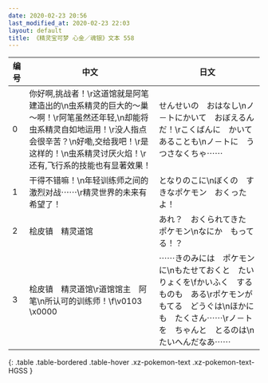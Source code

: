 ```yaml
---
date: 2020-02-23 20:56
last_modified_at: 2020-02-23 22:03
layout: default
title: 《精灵宝可梦 心金／魂银》文本 558
---
```

| 编号 | 中文 | 日文 |
| ---- | ---- | ---- |
| 0 | 你好啊,挑战者！\r这道馆就是阿笔建造出的\n虫系精灵的巨大的～巢～啊！\r阿笔虽然还年轻,\n却能将虫系精灵自如地运用！\r没人指点会很辛苦？\n好嘞,交给我吧！\r是这样的！\n虫系精灵讨厌火焰！\r还有,飞行系的技能也有显著效果！ | せんせいの　おはなし\nノ－トにかいて　おぼえるんだ！\rこくばんに　かいてあることも\nノ－トに　うつさなくちゃ⋯⋯ |
| 1 | 干得不错嘛！\n年轻训练师之间的激烈对战⋯⋯\r精灵世界的未来有希望了！ | となりのこに\nぼくの　すきなポケモン　おくったよ！ |
| 2 | 桧皮镇　精灵道馆 | あれ？　おくられてきた　ポケモン\nなにか　もってる！？ |
| 3 | 桧皮镇　精灵道馆\r道馆馆主　阿笔\n所认可的训练师！\f\v0103　\x0000 | ⋯⋯きのみには　ポケモンに\nもたせておくと　たいりょくを\fかいふく　するものも　ある\rポケモンが　もてる　どうぐは\nほかにも　たくさん⋯⋯\rノ－トを　ちゃんと　とるのは\nたいへんだなあ⋯⋯ |
{: .table .table-bordered .table-hover .xz-pokemon-text .xz-pokemon-text-HGSS }